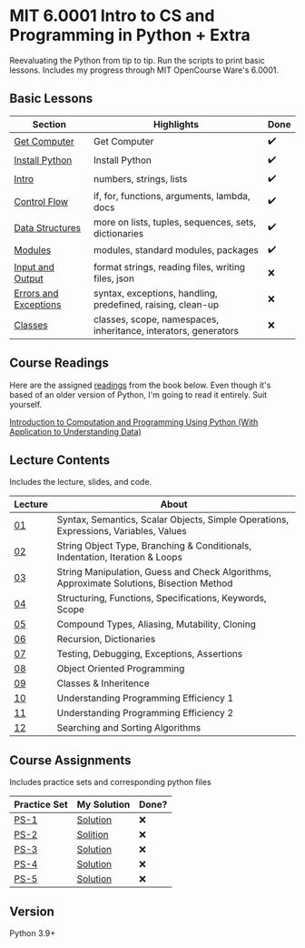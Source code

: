 # MIT 6.0001 Intro to CS and Programming in Python + Extra

Reevaluating the Python from tip to tip. Run the scripts to print basic lessons. Includes my progress through MIT OpenCourse Ware's 6.0001.

## Basic Lessons

| Section | Highlights | Done |
| ------- | ----- | ---- |
| [Get Computer](/bs/01.txt) | Get Computer | :heavy_check_mark: |
| [Install Python](bs/02.txt) | Install Python | :heavy_check_mark: |
| [Intro](/bs/03) | numbers, strings, lists | :heavy_check_mark: |
| [Control Flow](/bs/04) | if, for, functions, arguments, lambda, docs | :heavy_check_mark: |
| [Data Structures](/bs/05) | more on lists, tuples, sequences, sets, dictionaries| :heavy_check_mark: |
| [Modules](/06) | modules, standard modules, packages | :heavy_check_mark: |
| [Input and Output](/bs/07) | format strings, reading files, writing files, json | :x: |
| [Errors and Exceptions](/bs/08) | syntax, exceptions, handling, predefined, raising, clean-up | :x: |
| [Classes](/bs/09) | classes, scope, namespaces, inheritance, interators, generators | :x: |

## Course Readings

Here are the assigned [readings](/mit/readings.PNG) from the book below. Even though it's based of an older version of Python, I'm going to read it entirely. Suit yourself.

[Introduction to Computation and Programming Using Python (With Application to Understanding Data)](https://www.amazon.com/Introduction-Computation-Programming-Using-Python/dp/0262529629/ref=sr_1_3?dchild=1&keywords=introduction+to+computer+science+and+programming+using+python&qid=1622683060&sr=8-3)

## Lecture Contents

Includes the lecture, slides, and code.

| Lecture | About |
| ------- | ----- |
| [01](/mit/lsc/lec1) | Syntax, Semantics, Scalar Objects, Simple Operations, Expressions, Variables, Values |
| [02](mit/lsc/lec2) | String Object Type, Branching & Conditionals, Indentation, Iteration & Loops |
| [03](/mit/lsc/lec3) | String Manipulation, Guess and Check Algorithms, Approximate Solutions, Bisection Method | 
| [04](/mit/lsc/lec4) | Structuring, Functions, Specifications, Keywords, Scope |
| [05](/mit/lsc/lec5) | Compound Types, Aliasing, Mutability, Cloning |
| [06](/mit/lsc/lec6) | Recursion, Dictionaries |
| [07](/mit/lsc/lec7) | Testing, Debugging, Exceptions, Assertions |
| [08](/mit/lsc/lec8) | Object Oriented Programming |
| [09](/mit/lsc/lec9) | Classes & Inheritence |
| [10](/mit/lsc/lec10) | Understanding Programming Efficiency 1 |
| [11](/mit/lsc/lec11) | Understanding Programming Efficiency 2 |
| [12](/mit/lsc/lec12) | Searching and Sorting Algorithms |

## Course Assignments 

Includes practice sets and corresponding python files

| Practice Set | My Solution | Done? |
| ------------ | ----------- | ----- |
| [PS-1](/mit/ass/ps1) | [Solution](/mit/ass/ps1s) | :x: |
| [PS-2](/mit/ass/ps2) | [Solition](/mit/ass/ps2s) | :x: |
| [PS-3](/mit/ass/ps3) | [Solution](/mit/ass/ps3s) | :x: |
| [PS-4](/mit/ass/ps4) | [Solution](/mit/ass/ps4s) | :x: |
| [PS-5](/mit/ass/ps5) | [Solution](/mit/ass/ps5s) | :x: |


## Version

Python 3.9+
